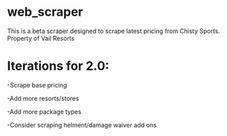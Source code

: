 # web_scraper

This is a beta scraper designed to scrape latest pricing from Chisty Sports. Property of Vail Resorts

# Iterations for 2.0:
-Scrape base pricing

-Add more resorts/stores

-Add more package types

-Consider scraping helment/damage waiver add ons
